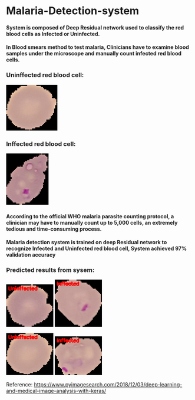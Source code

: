# Malaria-Detection-system
#### System is composed of Deep Residual network used to classify the red blood cells  as Infected or Uninfected.

#### In Blood smears method to test malaria, Clinicians have to examine blood samples under the microscope and manually count infected red blood cells.

### Uninffected red blood cell:
![UnInffected red blood cell](examples/test/C2NThinF_IMG_20150604_114730_cell_139.png)

### Inffected red blood cell:
![Inffected red blood cell](examples/test/C39P4thinF_original_IMG_20150622_110900_cell_16.png)

#### According to the official WHO malaria parasite counting protocol, a clinician may have to manually count up to 5,000 cells, an extremely tedious and time-consuming process.

#### Malaria detection system is trained on deep Residual network to recognize Infected and Uninfected red blood cell, System achieved 97% validation accuracy


### Predicted results from sysem:

![prediction](out/0.png) ![prediction](out/6.png)

![prediction](out/2.png) ![prediction](out/8.png)

Reference: https://www.pyimagesearch.com/2018/12/03/deep-learning-and-medical-image-analysis-with-keras/
